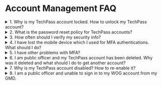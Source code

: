 # Account Management FAQ
<details>
<summary>1. Why is my TechPass account locked. How to unlock my TechPass account?</summary>

If you are a vendor, your TechPass account will be locked after continuous unsuccessful login attempts. Go to [reset password][reset-password] and follow the on-screen instructions.

<kbd>![temp-locked-account](../assets/images/temp_locked-account.png ':size=500')</kbd>

> **Note**:
> If you are unable to unlock your account by resetting password, create a [TechPass support request](https://form.gov.sg/#!/5f69797d0666cb0011cc59da).

If you are a public officer, your TechPass account will be locked after continuous unsuccessful login attempts. Using your GSIB device, [reset GSIB password][reset-password-gsib] according to WOG's password policies. If there are any issues, contact your Agency Facility Management (AFM).

</details>

<details>
<summary>2. What is the password reset policy for TechPass accounts?</summary>

For vendors, we follow the [password policy of Azure Active Directory][password-policy-of-azure-active-directory] and will receive password expiry notifications accordingly. [Reset your password][reset-password-vendor] by following the on-screen instructions on this page.

Based on the WOG password policy, public officers will be notified to [reset GSIB password][reset-password-gsib]. If there are any issues, contact your Agency Facility Management (AFM).



</details>

<details>
<summary>3. How often should I verify my security info?</summary>

As security information is vital, you need to make sure it is always up-to-date. You will receive a reminder every 180 days to review your security info and update it as needed.

To manage your security info any time, go to <a href="https://myaccount.microsoft.com/" target="_blank">My Account</a>.
</details>

<details>
<summary>4. I have lost the mobile device which I used for MFA authentications. What should I do?</summary>

**If you are a vendor**:

i. Create a [service request](https://go.gov.sg/techpass-sr) to contact our technical support to remove the MFA configured for your TechPass account.

ii. When this is done, you will be notified. Proceed to [Reset TechPass MFA](reset-techpass-mfa-for-new-device) using your new mobile device.

 **If you are a public officer**:

i. Contact your Agency Facility Management (AFM) to remove the MFA configured for your WOG account and create a [service request](https://go.gov.sg/techpass-sr) to remove the MFA configured for your TechPass account.

ii. After completing this, reset MFA for [WOG account](reset-security-verification-for-wog-account) and [TechPass account](reset-techpass-mfa-for-new-device) using your new mobile device.

?> In the service request form, select **Service Request** as ****Ticket Type** and select **Request to reset Multi Factor Authentication (MFA)** as **Service Requests**.

</details>

<details>
<summary>5. I have other problems with MFA?</summary>

Visit Microsoft's [Common problems with two-factor verification](https://docs.microsoft.com/en-us/troubleshoot/azure/active-directory/troubleshoot-azure-mfa-issue) for more information or you can create a [service request](https://go.gov.sg/techpass-sr).

</details>

<details><summary>6. I am public officer and my TechPass account has been deleted. Why was it deleted and what should I do to get another account?</summary>

When public officers sign up for TechPass, a TechPass account is created but will be in pending status until they accept the invitation link. If they do not accept this invitation link within 30 days, this account will be deleted. Note this is different from disabling TechPass account. If you still want a TechPass account, from your GSIB device, go to [TechPass portal](http://portal.techpass.gov.sg) and sign up again to receive a new invitation link.

</details>

<details><summary>7. Why is my TechPass account disabled? How to re-enable it?</summary>

Your TechPass account might be disabled if you have not used it for 90 consecutive days. However, if you have not used it for 60 consecutive days, from day 61 onwards you will receive an email alert about your inactive status with the remediation step. If you still do not use your TechPass account, your account will be disabled on day 90 and you will be notified.

To re-enable or if you think your account was incorrectly disabled, create a [service request](https://go.gov.sg/techpass-sr).

</details>

<details><summary>8. I am a public officer and unable to sign in to my WOG account from my GMD.</summary>

![mfa_error](../assets/support/mfa_error.jpg)

You might encounter this error if you are trying to sign in to your WOG account without setting up the MFA to authenticate it. For more information, refer to [step 1 in Onboarding public officer](https://docs.developer.tech.gov.sg/docs/techpass-user-guide/#/onboard-public-officers-using-non-se-machines?id=step-1-set-up-security-verification-for-your-wog-account)

</details>



[reset-password]: https://passwordreset.microsoftonline.com/
[password-policy-of-azure-active-directory]: https://docs.microsoft.com/en-us/azure/active-directory/authentication/concept-sspr-policy#administrator-password-policy-differences
[reset-password-gsib]: https://itsm.sgnet.gov.sg/sp3
[service-request]: https://go.gov.sg/techpass-sr
[reset-password-vendor]: https://passwordreset.microsoftonline.com/
[reset-mfa]: reset-mfa
